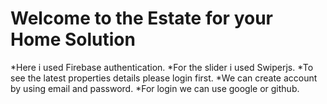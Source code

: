# Welcome to the Estate for your Home Solution

*Here i used Firebase authentication.
*For the slider i used Swiperjs.
*To see the latest properties details please login first.
*We can create account by using email and password.
\*For login we can use google or github.
